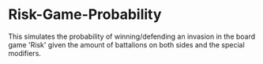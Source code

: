 # Risk-Game-Probability

This simulates the probability of winning/defending an invasion in the board game 'Risk' given the amount of battalions on both sides and the special modifiers.
